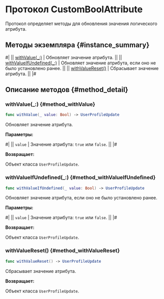 # Протокол CustomBoolAttribute

Протокол определяет методы для обновления значения логического атрибута.

## Методы экземпляра {#instance_summary}

#|
|| [withValue(_:)](#method_withValue) | Обновляет значение атрибута. ||
|| [withValueIfUndefined(_:)](#method_withValueIfUndefined) | Обновляет значение атрибута, если оно не было установлено ранее. ||
|| [withValueReset()](#method_withValueReset) | Сбрасывает значение атрибута. ||
|#

## Описание методов {#method_detail}

### withValue(_:) {#method_withValue}

```swift translate=no
func withValue(_ value: Bool) -> UserProfileUpdate
```

Обновляет значение атрибута.

**Параметры:**

#|
|| `value` | Значение атрибута: `true` или `false`. ||
|#

**Возвращает:**

Объект класса `UserProfileUpdate`.

### withValueIfUndefined(_:) {#method_withValueIfUndefined}

```swift translate=no
func withValueIfUndefined(_ value: Bool) -> UserProfileUpdate
```

Обновляет значение атрибута, если оно не было установлено ранее.

**Параметры:**

#|
|| `value` | Значение атрибута: `true` или `false`. ||
|#

**Возвращает:**

Объект класса `UserProfileUpdate`.

### withValueReset() {#method_withValueReset}

```swift translate=no
func withValueReset() -> UserProfileUpdate
```

Сбрасывает значение атрибута.

**Возвращает:**

Объект класса `UserProfileUpdate`.
